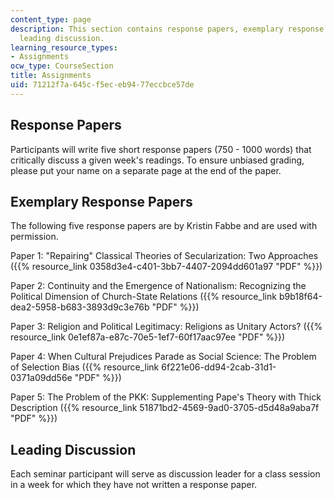 ```yaml
---
content_type: page
description: This section contains response papers, exemplary response papers and
  leading discussion.
learning_resource_types:
- Assignments
ocw_type: CourseSection
title: Assignments
uid: 71212f7a-645c-f5ec-eb94-77eccbce57de
---
```


Response Papers
---------------

Participants will write five short response papers (750 - 1000 words) that critically discuss a given week's readings. To ensure unbiased grading, please put your name on a separate page at the end of the paper.

Exemplary Response Papers
-------------------------

The following five response papers are by Kristin Fabbe and are used with permission.

Paper 1: "Repairing" Classical Theories of Secularization: Two Approaches ({{% resource_link 0358d3e4-c401-3bb7-4407-2094dd601a97 "PDF" %}})

Paper 2: Continuity and the Emergence of Nationalism: Recognizing the Political Dimension of Church-State Relations ({{% resource_link b9b18f64-dea2-5958-b683-3893d9c3e76b "PDF" %}})

Paper 3: Religion and Political Legitimacy: Religions as Unitary Actors? ({{% resource_link 0e1ef87a-e87c-70e5-1ef7-60f17aac97ee "PDF" %}})

Paper 4: When Cultural Prejudices Parade as Social Science: The Problem of Selection Bias ({{% resource_link 6f221e06-dd94-2cab-31d1-0371a09dd56e "PDF" %}})

Paper 5: The Problem of the PKK: Supplementing Pape's Theory with Thick Description ({{% resource_link 51871bd2-4569-9ad0-3705-d5d48a9aba7f "PDF" %}})

Leading Discussion
------------------

Each seminar participant will serve as discussion leader for a class session in a week for which they have not written a response paper.